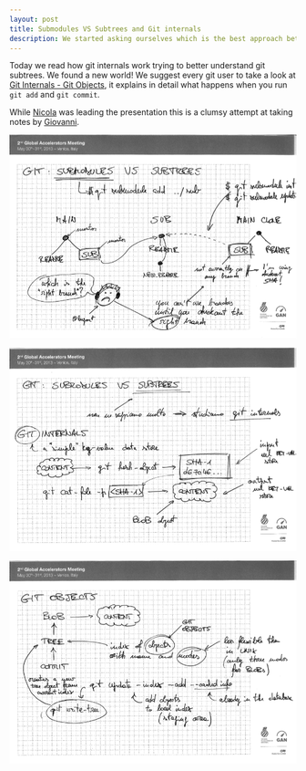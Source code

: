 ```yaml
---
layout: post
title: Submodules VS Subtrees and Git internals
description: We started asking ourselves which is the best approach between submodules and subtrees but we soon realized we can't compare them without knowing how git works internally.
---
```


Today we read how git internals work trying to better understand git subtrees. We found a new world! We suggest every git user to take a look at [Git Internals - Git Objects](http://git-scm.com/book/en/Git-Internals-Git-Objects), it explains in detail what happens when you run `git add` and `git commit`.

While [Nicola](http://twitter.com/breezeight) was leading the presentation this is a clumsy attempt at taking notes by [Giovanni](http://twitter.com/johnnyaboh).

![Git Submodules](/images/git_submodules_vs_git_subtrees_01.png)

![Git Subtrees](/images/git_submodules_vs_git_subtrees_02.png)

![Git Objects](/images/git_submodules_vs_git_subtrees_03.png)